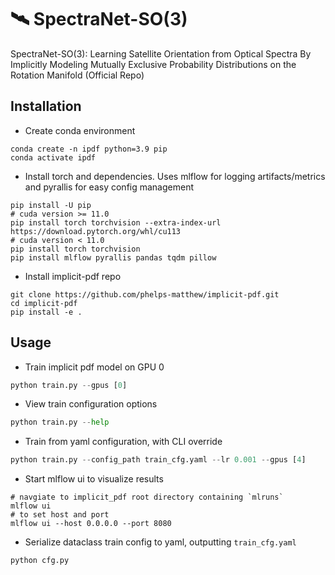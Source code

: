 # 🛰 SpectraNet-SO(3) 
SpectraNet-SO(3): Learning Satellite Orientation from Optical Spectra By Implicitly Modeling Mutually Exclusive Probability Distributions on the Rotation Manifold (Official Repo)

## Installation
* Create conda environment
```
conda create -n ipdf python=3.9 pip
conda activate ipdf
```
* Install torch and dependencies. Uses mlflow for logging artifacts/metrics and pyrallis for easy config management
```
pip install -U pip
# cuda version >= 11.0
pip install torch torchvision --extra-index-url https://download.pytorch.org/whl/cu113
# cuda version < 11.0
pip install torch torchvision
pip install mlflow pyrallis pandas tqdm pillow
```

* Install implicit-pdf repo
```
git clone https://github.com/phelps-matthew/implicit-pdf.git
cd implicit-pdf
pip install -e .
```

## Usage
* Train implicit pdf model on GPU 0
```python
python train.py --gpus [0]
```
* View train configuration options
```python
python train.py --help
```
* Train from yaml configuration, with CLI override
```python
python train.py --config_path train_cfg.yaml --lr 0.001 --gpus [4]
```
* Start mlflow ui to visualize results
```
# navgiate to implicit_pdf root directory containing `mlruns`
mlflow ui
# to set host and port
mlflow ui --host 0.0.0.0 --port 8080
```
* Serialize dataclass train config to yaml, outputting `train_cfg.yaml`
```python
python cfg.py
```
